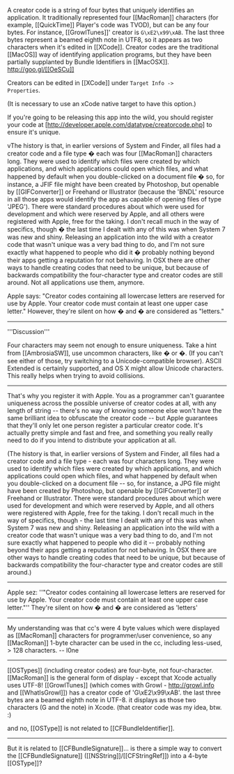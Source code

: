 

A creator code is a string of four bytes that uniquely identifies an application. It traditionally represented four [[MacRoman]] characters (for example, [[QuickTime]] Player's code was TVOD), but can be any four bytes. For instance, [[GrowlTunes]]' creator is <code>G\xE2\x99\xAB</code>. The last three bytes represent a beamed eighth note in UTF8, so it appears as two characters when it's edited in [[XCode]]. Creator codes are the traditional [[MacOS]] way of identifying application programs, but they have been partially supplanted by Bundle Identifiers in [[MacOSX]]. http://goo.gl/[[OeSCu]]

Creators can be edited in [[XCode]] under <code>Target Info -> Properties</code>.

(It is necessary to use an xCode native target to have this option.)

If you're going to be releasing this app into the wild, you should register your code at
[http://developer.apple.com/datatype/creatorcode.php]
to ensure it's unique.

vThe history is that, in earlier versions of System and Finder, all files had a creator code and a file type � each was four [[MacRoman]] characters long. They were used to identify which files were created by which applications, and which applications could open which files, and what happened by default when you double-clicked on a document file � so, for instance, a JFIF file might have been created by Photoshop, but openable by [[GIFConverter]] or Freehand or Illustrator (because the 'BNDL' resource in all those apps would identify the app as capable of opening files of type 'JPEG'). There were standard procedures about which were used for development and which were reserved by Apple, and all others were registered with Apple, free for the taking. I don't recall much in the way of specifics, though � the last time I dealt with any of this was when System 7 was new and shiny. Releasing an application into the wild with a creator code that wasn't unique was a very bad thing to do, and I'm not sure exactly what happened to people who did it � probably nothing beyond their apps getting a reputation for not behaving. In OSX there are other ways to handle creating codes that need to be unique, but because of backwards compatibility the four-character type and creator codes are still around. Not all applications use them, anymore.

Apple says: "Creator codes containing all lowercase letters are reserved for use by Apple. Your creator code must contain at least one upper case letter." However, they're silent on how � and � are considered as "letters."

----

'''Discussion'''

Four characters may seem not enough to ensure uniqueness. Take a hint from [[AmbrosiaSW]], use uncommon characters, like � or �. (If you can't see either of those, try switching to a Unicode-compatible browser). ASCII Extended is certainly supported, and OS X might allow Unicode characters. This really helps when trying to avoid collisions.

----

That's why you register it with Apple.  You as a programmer can't guarantee uniqueness across the possible universe of creator codes at all, with any length of string -- there's no way of knowing someone else won't have the same brilliant idea to obfuscate the creator code -- but Apple guarantees that they'll only let one person register a particular creator code.  It's actually pretty simple and fast and free, and something you really really need to do if you intend to distribute your application at all.

(The history is that, in earlier versions of System and Finder, all files had a creator code and a file type - each was four characters long.  They were used to identify which files were created by which applications, and which applications could open which files, and what happened by default when you double-clicked on a document file -- so, for instance, a JPG file might have been created by Photoshop, but openable by [[GIFConverter]] or Freehand or Illustrator.  There were standard procedures about which were used for development and which were reserved by Apple, and all others were registered with Apple, free for the taking.  I don't recall much in the way of specifics, though - the last time I dealt with any of this was when System 7 was new and shiny.  Releasing an application into the wild with a creator code that wasn't unique was a very bad thing to do, and I'm not sure exactly what happened to people who did it -- probably nothing beyond their apps getting a reputation for not behaving.  In OSX there are other ways to handle creating codes that need to be unique, but because of backwards compatibility the four-character type and creator codes are still around.)

----

Apple sez: ''"Creator codes containing all lowercase letters are reserved for use by Apple. Your creator code must contain at least one upper case letter."'' They're silent on how � and � are considered as 'letters'

----

My understanding was that cc's were 4 byte values which were displayed as [[MacRoman]] characters for programmer/user convenience, so any [[MacRoman]] 1-byte character can be used in the cc, including less-used, > 128 characters. -- l0ne

----

[[OSTypes]] (including creator codes) are four-byte, not four-character. [[MacRoman]] is the general form of display - except that Xcode actually uses UTF-8! [[GrowlTunes]] (which comes with Growl - http://growl.info and [[WhatIsGrowl]]) has a creator code of 'G\xE2\x99\xAB'. the last three bytes are a beamed eighth note in UTF-8. it displays as those two characters (G and the note) in Xcode. (that creator code was my idea, btw. :)

and no, [[OSType]] is not related to [[CFBundleIdentifier]].

----

But it is related to [[CFBundleSignature]]... is there a simple way to convert the [[CFBundleSignature]] ([[NSString]]/[[CFStringRef]]) into a 4-byte [[OSType]]?